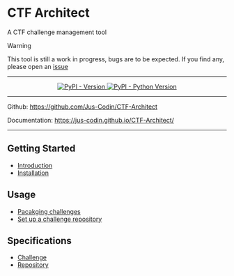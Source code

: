 # CTF Architect

A CTF challenge management tool

> [!WARNING]
>  This tool is still a work in progress, bugs are to be expected. If you find any, please open an [issue](https://github.com/Jus-Codin/CTF-Architect/issues)

---

<p align="center">
    <a href="https://pypi.org/project/ctf-architect/" target="_blank">
        <img alt="PyPI - Version" src="https://img.shields.io/pypi/v/ctf-architect">
    </a>
    <a href="https://pypi.org/project/ctf-architect/" target="_blank">
        <img alt="PyPI - Python Version" src="https://img.shields.io/pypi/pyversions/ctf-architect">
    </a>
</p>

---

Github: <a href="https://github.com/Jus-Codin/CTF-Architect" target="_blank">https://github.com/Jus-Codin/CTF-Architect</a>

Documentation: <a href="https://jus-codin.github.io/CTF-Architect/" target="_blank">https://jus-codin.github.io/CTF-Architect/</a>

---

## Getting Started
- [Introduction](./docs/introduction.md)
- [Installation](./docs/installation.md)

## Usage
- [Pacakging challenges](./docs/guides/packaging-challenges.md)
- [Set up a challenge repository](./docs/guides/repository-setup.md)

## Specifications
- [Challenge](./docs/spec/challenge.md)
- [Repository](./docs/spec/repository.md)